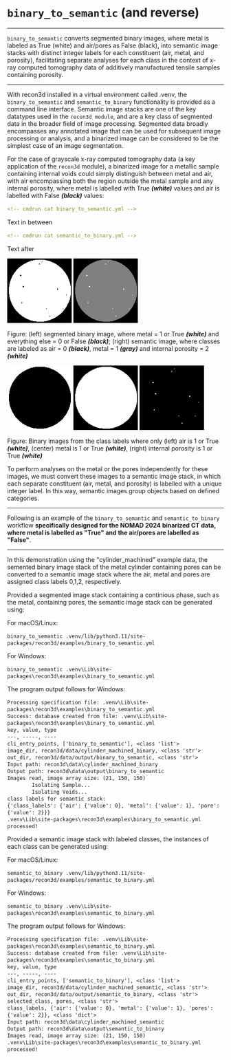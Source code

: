 # `binary_to_semantic` (and reverse)

---

`binary_to_semantic` converts segmented binary images, where metal is labeled as True (white) and air/pores as False (black), into semantic image stacks with distinct integer labels for each constituent (air, metal, and porosity), facilitating separate analyses for each class in the context of x-ray computed tomography data of additively manufactured tensile samples containing porosity.

---

With recon3d installed in a virtual environment called .venv, the ``binary_to_semantic`` and ``semantic_to_binary`` functionality is provided as a command line interface.  Semantic image stacks are one of the key datatypes used in the ``recon3d module``, and are a key class of segmented data in the broader field of image processing. Segmented data broadly encompasses any annotated image that can be used for subsequent image processing or analysis, and a binarized image can be considered to be the simplest case of an image segmentation.

For the case of grayscale x-ray computed tomography data (a key application of the ``recon3d`` module), a binarized image for a metallic sample containing internal voids could simply distinguish between metal and air, with air encompassing both the region outside the metal sample and any internal porosity, where metal is labelled with True ***(white)*** values and air is labelled with False ***(black)*** values:

```yml
<!-- cmdrun cat binary_to_semantic.yml -->
```

Text in between

```yml
<!-- cmdrun cat semantic_to_binary.yml -->
```

Text after

![binary_016.png](binary_016.png) ![semantic_016.png](semantic_016.png)

Figure: (left) segmented binary image, where metal = 1 or True ***(white)*** and everything else = 0 or False ***(black)***; (right) semantic image, where classes are labeled as air = 0 ***(black)***, metal = 1 ***(gray)*** and internal porosity = 2 ***(white)***

![binary_air.png](binary_air.png) ![binary_metal.png](binary_metal.png) ![binary_pores.png](binary_pores.png)

Figure: Binary images from the class labels where only (left) air is 1 or True ***(white)***, (center) metal is 1 or True ***(white)***, (right) internal porosity is 1 or True ***(white)***

To perform analyses on the metal or the pores independently for these images, we must convert these images to a semantic image stack, in which each separate constituent (air, metal, and porosity) is labelled with a unique integer label. In this way, semantic images group objects based on defined categories. 

--- 

Following is an example of the `binary_to_semantic` and `semantic_to_binary` workflow **specifically designed for the NOMAD 2024 binarized CT data, where metal is labelled as "True" and the air/pores are labelled as "False"**.

---

In this demonstration using the "cylinder_machined" example data, the semented binary image stack of the metal cylinder containing pores can be converted to a semantic image stack where the air, metal and pores are assigned class labels 0,1,2, respectively.

Provided a segmented image stack containing a continious phase, such as the metal, containing pores, the semantic image stack can be generated using: 

For macOS/Linux:

```
binary_to_semantic .venv/lib/python3.11/site-packages/recon3d/examples/binary_to_semantic.yml
```

For Windows:

```
binary_to_semantic .venv\Lib\site-packages\recon3d\examples\binary_to_semantic.yml
```

The program output follows for Windows:

```
Processing specification file: .venv\Lib\site-packages\recon3d\examples\binary_to_semantic.yml
Success: database created from file: .venv\Lib\site-packages\recon3d\examples\binary_to_semantic.yml
key, value, type
---, -----, ----
cli_entry_points, ['binary_to_semantic'], <class 'list'>
image_dir, recon3d/data/cylinder_machined_binary, <class 'str'>
out_dir, recon3d/data/output/binary_to_semantic, <class 'str'>
Input path: recon3d\data\cylinder_machined_binary
Output path: recon3d\data\output\binary_to_semantic
Images read, image array size: (21, 150, 150)
        Isolating Sample...
        Isolating Voids...
class labels for semantic stack:
{'class_labels': {'air': {'value': 0}, 'metal': {'value': 1}, 'pore': {'value': 2}}}
.venv\Lib\site-packages\recon3d\examples\binary_to_semantic.yml processed!
```

Provided a semantic image stack with labeled classes, the instances of each class can be generated using: 

For macOS/Linux:

```
semantic_to_binary .venv/lib/python3.11/site-packages/recon3d/examples/semantic_to_binary.yml
```

For Windows:

```
semantic_to_binary .venv\Lib\site-packages\recon3d\examples\semantic_to_binary.yml
```

The program output follows for Windows:

```
Processing specification file: .venv\Lib\site-packages\recon3d\examples\semantic_to_binary.yml
Success: database created from file: .venv\Lib\site-packages\recon3d\examples\semantic_to_binary.yml
key, value, type
---, -----, ----
cli_entry_points, ['semantic_to_binary'], <class 'list'>
image_dir, recon3d/data/cylinder_machined_semantic, <class 'str'>
out_dir, recon3d/data/output/semantic_to_binary, <class 'str'>
selected_class, pores, <class 'str'>
class_labels, {'air': {'value': 0}, 'metal': {'value': 1}, 'pores': {'value': 2}}, <class 'dict'>
Input path: recon3d\data\cylinder_machined_semantic
Output path: recon3d\data\output\semantic_to_binary
Images read, image array size: (21, 150, 150)
.venv\Lib\site-packages\recon3d\examples\semantic_to_binary.yml processed!
```
